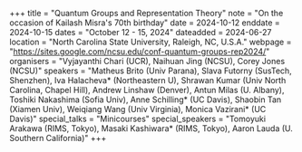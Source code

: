 +++
title = "Quantum Groups and Representation Theory"
note = "On the occasion of Kailash Misra's 70th birthday"
date = 2024-10-12
enddate = 2024-10-15
dates = "October 12 - 15, 2024"
dateadded = 2024-06-27
location = "North Carolina State University, Raleigh, NC, U.S.A."
webpage = "https://sites.google.com/ncsu.edu/conf-quantum-groups-rep2024/"
organisers = "Vyjayanthi Chari (UCR), Naihuan Jing (NCSU), Corey Jones (NCSU)"
speakers = "Matheus Brito (Univ Parana), Slava Futorny (SusTech, Shenzhen), Iva Halacheva* (Northeastern U), Shrawan Kumar (Univ North Carolina, Chapel Hill), Andrew Linshaw (Denver), Antun Milas (U. Albany), Toshiki Nakashima (Sofia Univ), Anne Schilling* (UC Davis), Shaobin Tan (Xiamen Univ), Weiqiang Wang (Univ Virginia), Monica Vazirani* (UC Davis)"
special_talks = "Minicourses"
special_speakers = "Tomoyuki Arakawa (RIMS, Tokyo), Masaki Kashiwara* (RIMS, Tokyo), Aaron Lauda (U. Southern California)"
+++
